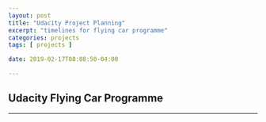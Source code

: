 ```yaml
---
layout: post
title: "Udacity Project Planning"
excerpt: "timelines for flying car programme"
categories: projects
tags: [ projects ]

date: 2019-02-17T08:08:50-04:00

---
```


## Udacity Flying Car Programme



-----
